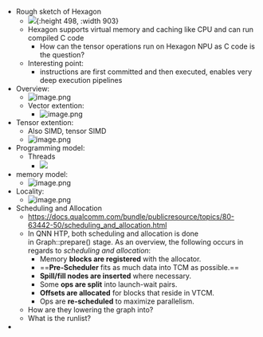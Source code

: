 - Rough sketch of Hexagon
	- ![](https://i0.wp.com/chipsandcheese.com/wp-content/uploads/2023/09/hexagon.drawio1.png?resize=688%2C411&ssl=1){:height 498, :width 903}
	- Hexagon supports virtual memory and caching like CPU and can run compiled C code
		- How can the tensor operations run on Hexagon NPU as C code is the question?
	- Interesting point:
		- instructions are first committed and then executed, enables very deep execution pipelines
- Overview:
	- ![image.png](../assets/image_1717636953088_0.png)
	- Vector extention:
		- ![image.png](../assets/image_1717637114421_0.png)
- Tensor extention:
	- Also SIMD, tensor SIMD
	- ![image.png](../assets/image_1717637240503_0.png)
- Programming model:
	- Threads
		- ![](https://i0.wp.com/chipsandcheese.com/wp-content/uploads/2023/09/hexagon_threading.png?resize=688%2C327&ssl=1)
- memory model:
	- ![image.png](../assets/image_1717638225565_0.png)
- Locality:
	- ![image.png](../assets/image_1717638501263_0.png)
- Scheduling and Allocation
	- https://docs.qualcomm.com/bundle/publicresource/topics/80-63442-50/scheduling_and_allocation.html
	- In QNN HTP, both scheduling and allocation is done in Graph::prepare() stage. As an overview, the following occurs in regards to *scheduling and allocation*:
		- Memory **blocks are registered** with the allocator.
		- ==**Pre-Scheduler** fits as much data into TCM as possible.==
		- **Spill/fill nodes are inserted** where necessary.
		- Some **ops are split** into launch-wait pairs.
		- **Offsets are allocated** for blocks that reside in VTCM.
		- Ops are **re-scheduled** to maximize parallelism.
	- How are they lowering the graph into?
	- What is the runlist?
-